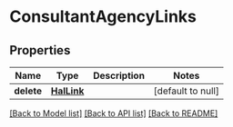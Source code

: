 # ConsultantAgencyLinks
## Properties

Name | Type | Description | Notes
------------ | ------------- | ------------- | -------------
**delete** | [**HalLink**](HalLink.md) |  | [default to null]

[[Back to Model list]](../README.md#documentation-for-models) [[Back to API list]](../README.md#documentation-for-api-endpoints) [[Back to README]](../README.md)

